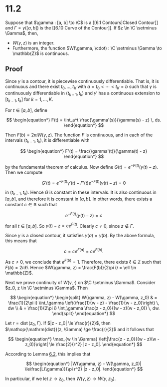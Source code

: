 # 11.2

Suppose that $\gamma : [a, b] \to \C$ is a [[6.1 Contours|Closed Contour]] and $\Gamma = \gamma([a, b])$ is the [[6.10 Curve of the Contour]]. If $z \in \C \setminus \Gamma$, then,

- $W(\gamma, z)$ is an integer.
- Furthermore, the function $W(\gamma, \cdot) : \C \setminus \Gamma \to \mathbb{Z}$ is continuous.

## Proof

Since $\gamma$ is a contour, it is piecewise continuously differentiable. That is, it is continuous and there exist $t_0, \dotsc, t_K$ with $a = t_0 < \dotsb < t_K = b$ such that $\gamma$ is continuously differentiable in $(t_{k - 1}, t_k)$ and $\gamma'$ has a continuous extension to $[t_{k - 1}, t_k]$ for $k = 1, \dotsc, K$.

For $t \in [a, b]$, define

$$
\begin{equation*} F(t) = \int_a^t \frac{\gamma'(s)}{\gamma(s) - z} \, ds. \end{equation*}
$$

Then $F(b) = 2\pi i W(\gamma, z)$. The function $F$ is continuous, and in each of the intervals $(t_{k - 1}, t_k)$, it is differentiable with

$$
\begin{equation*} F'(t) = \frac{\gamma'(t)}{\gamma(t) - z} \end{equation*}
$$

by the fundamental theorem of calculus. Now define $G(t) = e^{-F(t)} (\gamma(t) - z)$. Then we compute

$$
\begin{equation*} G'(t) = e^{-F(t)} \gamma'(t) -F'(t) e^{-F(t)} (\gamma(t) - z) = 0 \end{equation*}
$$

in $(t_{k - 1}, t_k)$. Hence $G$ is constant in these intervals. It is also continuous in $[a, b]$, and therefore it is constant in $[a, b]$. In other words, there exists a constant $c \in \mathbb{R}$ such that

$$
\begin{equation*} e^{-F(t)} (\gamma(t) - z) = c \end{equation*}
$$

for all $t \in [a, b]$. So $\gamma(t) - z = ce^{F(t)}$. Clearly $c \neq 0$, since $z \not\in \Gamma$.

Since $\gamma$ is a closed contour, it satisfies $\gamma(a) = \gamma(b)$. By the above formula, this means that

$$
\begin{equation*} c = ce^{F(a)} = ce^{F(b)}. \end{equation*}
$$

As $c \neq 0$, we conclude that $e^{F(b)} = 1$. Therefore, there exists $\ell \in \mathbb{Z}$ such that $F(b) = 2\pi \ell i$. Hence $W(\gamma, z) = \frac{F(b)}{2\pi i} = \ell \in \mathbb{Z}$.

Next we prove continuity of $W(\gamma, \cdot)$ on $\C \setminus \Gamma$. Consider $z_0, z \in \C \setminus \Gamma$. Then

$$
\begin{equation*} \begin{split} W(\gamma, z) - W(\gamma, z_0) & = \frac{1}{2\pi i} \int_\gamma \left(\frac{1}{w - z} - \frac{1}{w - z_0}\right) \, dw \\ & = \frac{1}{2\pi i} \int_\gamma \frac{z - z_0}{(w - z)(w - z_0)} \, dw. \end{split} \end{equation*}
$$

Let $r = \mathop{\mathrm{dist}}(z_0, \Gamma)$. If $|z - z_0| \le \frac{r}{2}$, then $\mathop{\mathrm{dist}}(z, \Gamma) \ge \frac{r}{2}$ and it follows that

$$
\begin{equation*} \max_{w \in \Gamma} \left|\frac{z - z_0}{(w - z)(w - z_0)}\right| \le \frac{2}{r^2} |z - z_0|. \end{equation*}
$$

According to Lemma [6.2](estimates-and-convergence.html#lem:ML), this implies that

$$
\begin{equation*} |W(\gamma, z) - W(\gamma, z_0)| \le\frac{L(\gamma)}{\pi r^2} |z - z_0|. \end{equation*}
$$

In particular, if we let $z \to z_0$, then $W(\gamma, z) \to W(\gamma, z_0)$.